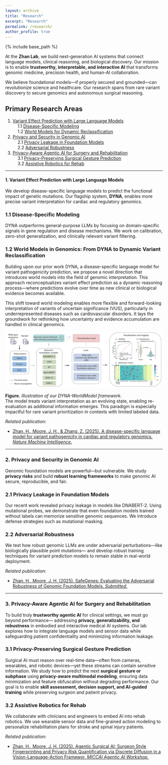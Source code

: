 ```yaml
---
layout: archive
title: "Research"
excerpt: "Research"
permalink: /research/
author_profile: true
---
```

{% include base_path %}

<p>
At the <strong>Zhan Lab</strong>, we build next-generation AI systems that connect language models, clinical reasoning, and biological discovery. 
Our mission is to enable <strong>trustworthy, interpretable, and interactive AI</strong> that transforms genomic medicine, precision health, and human-AI collaboration.
</p>

<p>
We believe foundational models—if properly secured and grounded—can revolutionize science and healthcare. 
Our research spans from rare variant discovery to secure genomics and autonomous surgical reasoning.
</p>

<h2>Primary Research Areas</h2>
<ol>
  <li>
    <a href="#sec-1">Variant Effect Prediction with Large Language Models</a><br>
    &nbsp;&nbsp;&nbsp;&nbsp;1.1 <a href="#sec-1-1">Disease-Specific Modeling</a><br>
    &nbsp;&nbsp;&nbsp;&nbsp;1.2 <a href="#sec-1-2">World Models for Dynamic Reclassification</a>
  </li>
  <li>
    <a href="#sec-2">Privacy and Security in Genomic AI</a><br>
    &nbsp;&nbsp;&nbsp;&nbsp;2.1 <a href="#sec-2-1">Privacy Leakage in Foundation Models</a><br>
    &nbsp;&nbsp;&nbsp;&nbsp;2.2 <a href="#sec-2-2">Adversarial Robustness</a>
  </li>
  <li>
    <a href="#sec-3">Privacy-Aware Agentic AI for Surgery and Rehabilitation</a><br>
    &nbsp;&nbsp;&nbsp;&nbsp;3.1 <a href="#sec-3-1">Privacy-Preserving Surgical Gesture Prediction</a><br>
    &nbsp;&nbsp;&nbsp;&nbsp;3.2 <a href="#sec-3-2">Assistive Robotics for Rehab</a>
  </li>
</ol>

<hr>

<a id="sec-1"></a>
<h4>1. Variant Effect Prediction with Large Language Models</h4>
<p>
We develop disease-specific language models to predict the functional impact of genetic mutations. 
Our flagship system, <strong>DYNA</strong>, enables more precise variant interpretation for cardiac and regulatory genomics.
</p>

<a id="sec-1-1"></a>
<h3>1.1 Disease-Specific Modeling</h3>
<p>
DYNA outperforms general-purpose LLMs by focusing on domain-specific signals in gene regulation and disease mechanisms. 
We work on calibration, zero-shot generalization, and clinically relevant variant filtering.
</p>

<a id="sec-1-2"></a>
<h3>1.2 World Models in Genomics: From DYNA to Dynamic Variant Reclassification</h3>
<p>
Building upon our prior work DYNA, a disease-specific language model for variant pathogenicity prediction, we propose a novel direction that introduces world models into the field of genomic interpretation. This approach reconceptualizes variant effect prediction as a dynamic reasoning process—where predictions evolve over time as new clinical or biological evidence becomes available.

This shift toward world modeling enables more flexible and forward-looking interpretation of variants of uncertain significance (VUS), particularly in underrepresented diseases such as cardiovascular disorders. It lays the groundwork for rethinking how uncertainty and evidence accumulation are handled in clinical genomics.

</p>
 

<p align="center">
  <img src="/images/dyna-worldmodel.pdf" alt="DYNA-WorldModel workflow" width="600">
</p>

**Figure.** *Illustration of our DYNA-WorldModel framework.*  
The model treats variant interpretation as an evolving state, enabling re-evaluation as additional information emerges. This paradigm is especially impactful for rare variant prioritization in contexts with limited labeled data.


*Related publication:*
- [Zhan, H., Moore, J. H., & Zhang, Z. (2025). A disease-specific language model for variant pathogenicity in cardiac and regulatory genomics. <i>Nature Machine Intelligence</i>.](https://huixin-zhan-ai.github.io//publications/)

<hr>

<a id="sec-2"></a>
<h3>2. Privacy and Security in Genomic AI</h3>
<p>
Genomic foundation models are powerful—but vulnerable. 
We study <strong>privacy risks</strong> and build <strong>robust learning frameworks</strong> to make genomic AI secure, reproducible, and fair.
</p>

<a id="sec-2-1"></a>
<h3>2.1 Privacy Leakage in Foundation Models</h3>
<p>
Our recent work revealed privacy leakage in models like DNABERT-2. 
Using mutational probes, we demonstrate that even foundation models trained without labels can memorize sensitive genomic sequences. 
We introduce defense strategies such as mutational masking.
</p>

<a id="sec-2-2"></a>
<h3>2.2 Adversarial Robustness</h3>
<p>
We test how robust genomic LLMs are under adversarial perturbations—like biologically plausible point mutations—
and develop robust training techniques for variant prediction models to remain stable in real-world deployment.
</p>

*Related publication:*
- [Zhan, H., Moore, J. H. (2025). SafeGenes: Evaluating the Adversarial Robustness of Genomic Foundation Models. <i>Submitted</i>.](https://arxiv.org/abs/2506.00821)

<hr>

<a id="sec-3"></a>
<h3>3. Privacy-Aware Agentic AI for Surgery and Rehabilitation</h3>
<p>
To build truly <strong>trustworthy agentic AI</strong> for clinical settings, we must go beyond performance—
addressing <strong>privacy, generalizability, and robustness</strong> in embodied and interactive medical AI systems.
Our lab explores how to integrate language models and sensor data while safeguarding patient confidentiality and minimizing information leakage.
</p>

<a id="sec-3-1"></a>
<h3>3.1 Privacy-Preserving Surgical Gesture Prediction</h3>
<p>
Surgical AI must reason over real-time data—often from cameras, wearables, and robotic devices—yet these streams can contain sensitive information.
We study how to predict the next <strong>surgical gesture or subphase</strong> using <strong>privacy-aware multimodal modeling</strong>, 
ensuring data minimization and feature obfuscation without degrading performance.
Our goal is to enable <strong>skill assessment, decision support, and AI-guided training</strong> while preserving surgeon and patient privacy.
</p>

<a id="sec-3-2"></a>
<h3>3.2 Assistive Robotics for Rehab</h3>
<p>
We collaborate with clinicians and engineers to embed AI into rehab robotics. 
We use wearable sensor data and fine-grained action modeling to personalize rehabilitation plans for stroke and spinal injury patients.
</p>

*Related publication:*
- [Zhan, H., Moore, J. H. (2025). Agentic Surgical AI: Surgeon Style Fingerprinting and Privacy Risk Quantification via Discrete Diffusion in a Vision-Language-Action Framewor. <i>MICCAI Agentic AI Workshop</i>.](https://arxiv.org/abs/2506.08185)
